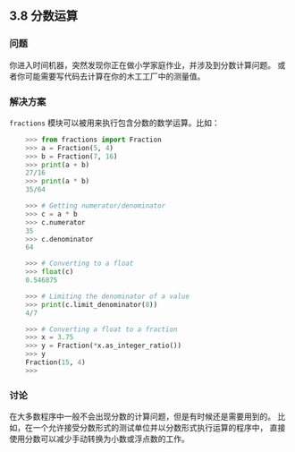 ## 3.8 分数运算 ##
### 问题 ###
你进入时间机器，突然发现你正在做小学家庭作业，并涉及到分数计算问题。
或者你可能需要写代码去计算在你的木工工厂中的测量值。
### 解决方案 ###
``fractions`` 模块可以被用来执行包含分数的数学运算。比如：
```python
    >>> from fractions import Fraction
    >>> a = Fraction(5, 4)
    >>> b = Fraction(7, 16)
    >>> print(a + b)
    27/16
    >>> print(a * b)
    35/64

    >>> # Getting numerator/denominator
    >>> c = a * b
    >>> c.numerator
    35
    >>> c.denominator
    64

    >>> # Converting to a float
    >>> float(c)
    0.546875

    >>> # Limiting the denominator of a value
    >>> print(c.limit_denominator(8))
    4/7

    >>> # Converting a float to a fraction
    >>> x = 3.75
    >>> y = Fraction(*x.as_integer_ratio())
    >>> y
    Fraction(15, 4)
    >>>

```
### 讨论 ###
在大多数程序中一般不会出现分数的计算问题，但是有时候还是需要用到的。
比如，在一个允许接受分数形式的测试单位并以分数形式执行运算的程序中，
直接使用分数可以减少手动转换为小数或浮点数的工作。
